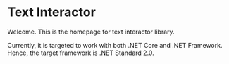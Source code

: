 # Text Interactor

Welcome. This is the homepage for text interactor library.

Currently, it is targeted to work with both .NET Core and .NET Framework. Hence, the target framework is .NET Standard 2.0.